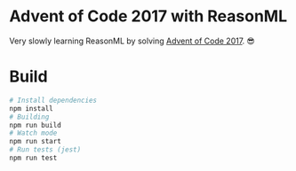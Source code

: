 # Advent of Code 2017 with ReasonML
Very slowly learning ReasonML by solving [Advent of Code 2017](http://adventofcode.com/2017). 😎

# Build
```bash
# Install dependencies
npm install
# Building
npm run build
# Watch mode
npm run start
# Run tests (jest)
npm run test
```
